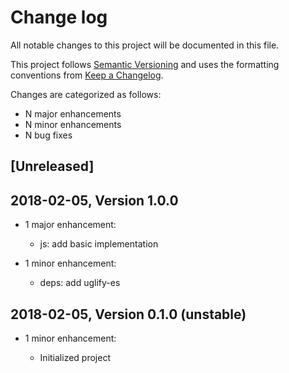 # Change log

All notable changes to this project will be documented in this file.

This project follows [Semantic Versioning](http://semver.org/) and uses the formatting conventions from [Keep a Changelog](http://keepachangelog.com).

Changes are categorized as follows:

* N major enhancements
* N minor enhancements
* N bug fixes

## [Unreleased]

## 2018-02-05, Version 1.0.0

* 1 major enhancement:

  * js: add basic implementation

* 1 minor enhancement:

  * deps: add uglify-es

## 2018-02-05, Version 0.1.0 (unstable)

* 1 minor enhancement:

  * Initialized project
